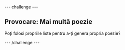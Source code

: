 --- challenge ---

## Provocare: Mai multă poezie

Poți folosi propriile liste pentru a-ți genera propria poezie?

--- /challenge ---